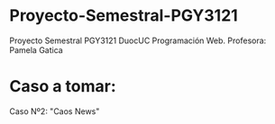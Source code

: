 # Proyecto-Semestral-PGY3121
Proyecto Semestral PGY3121 DuocUC Programación Web. Profesora: Pamela Gatica

# Caso a tomar:
Caso Nº2: "Caos News"
